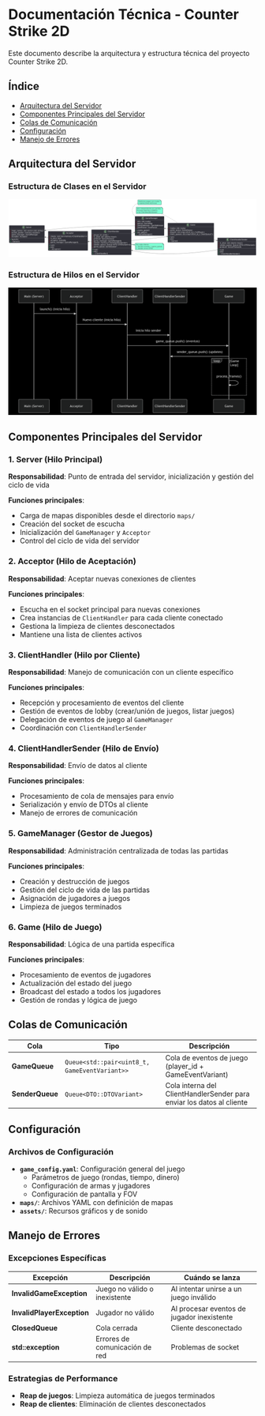 # Documentación Técnica - Counter Strike 2D

Este documento describe la arquitectura y estructura técnica del proyecto Counter Strike 2D.

## Índice

- [Arquitectura del Servidor](#arquitectura-del-servidor)
- [Componentes Principales del Servidor](#componentes-principales-del-servidor)
- [Colas de Comunicación](#colas-de-comunicación)
- [Configuración](#configuración)
- [Manejo de Errores](#manejo-de-errores)

## Arquitectura del Servidor

### Estructura de Clases en el Servidor

![Diagrama de clases server](pics/Diagrama_clases_server.png)

### Estructura de Hilos en el Servidor

<img src="pics/Diagrama_hilos_server.png" alt="Diagrama hilos server" width="700">

## Componentes Principales del Servidor

### 1. Server (Hilo Principal)
**Responsabilidad**: Punto de entrada del servidor, inicialización y gestión del ciclo de vida

**Funciones principales**:
- Carga de mapas disponibles desde el directorio `maps/`
- Creación del socket de escucha
- Inicialización del `GameManager` y `Acceptor`
- Control del ciclo de vida del servidor

### 2. Acceptor (Hilo de Aceptación)
**Responsabilidad**: Aceptar nuevas conexiones de clientes

**Funciones principales**:
- Escucha en el socket principal para nuevas conexiones
- Crea instancias de `ClientHandler` para cada cliente conectado
- Gestiona la limpieza de clientes desconectados
- Mantiene una lista de clientes activos

### 3. ClientHandler (Hilo por Cliente)
**Responsabilidad**: Manejo de comunicación con un cliente específico

**Funciones principales**:
- Recepción y procesamiento de eventos del cliente
- Gestión de eventos de lobby (crear/unión de juegos, listar juegos)
- Delegación de eventos de juego al `GameManager`
- Coordinación con `ClientHandlerSender`

### 4. ClientHandlerSender (Hilo de Envío)
**Responsabilidad**: Envío de datos al cliente

**Funciones principales**:
- Procesamiento de cola de mensajes para envío
- Serialización y envío de DTOs al cliente
- Manejo de errores de comunicación

### 5. GameManager (Gestor de Juegos)
**Responsabilidad**: Administración centralizada de todas las partidas

**Funciones principales**:
- Creación y destrucción de juegos
- Gestión del ciclo de vida de las partidas
- Asignación de jugadores a juegos
- Limpieza de juegos terminados

### 6. Game (Hilo de Juego)
**Responsabilidad**: Lógica de una partida específica

**Funciones principales**:
- Procesamiento de eventos de jugadores
- Actualización del estado del juego
- Broadcast del estado a todos los jugadores
- Gestión de rondas y lógica de juego

## Colas de Comunicación

| Cola | Tipo | Descripción |
|------|------|-------------|
| **GameQueue** | `Queue<std::pair<uint8_t, GameEventVariant>>` | Cola de eventos de juego (player_id + GameEventVariant) |
| **SenderQueue** | `Queue<DTO::DTOVariant>` | Cola interna del ClientHandlerSender para enviar los datos al cliente |

## Configuración

### Archivos de Configuración
- **`game_config.yaml`**: Configuración general del juego
  - Parámetros de juego (rondas, tiempo, dinero)
  - Configuración de armas y jugadores
  - Configuración de pantalla y FOV
- **`maps/`**: Archivos YAML con definición de mapas
- **`assets/`**: Recursos gráficos y de sonido

## Manejo de Errores

### Excepciones Específicas
| Excepción | Descripción | Cuándo se lanza |
|-----------|-------------|-----------------|
| **InvalidGameException** | Juego no válido o inexistente | Al intentar unirse a un juego inválido |
| **InvalidPlayerException** | Jugador no válido | Al procesar eventos de jugador inexistente |
| **ClosedQueue** | Cola cerrada | Cliente desconectado |
| **std::exception** | Errores de comunicación de red | Problemas de socket |

### Estrategias de Performance
- **Reap de juegos**: Limpieza automática de juegos terminados
- **Reap de clientes**: Eliminación de clientes desconectados
